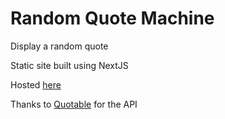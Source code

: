 # Random Quote Machine

Display a random quote

Static site built using NextJS

Hosted [here](https://wizardofsaas.github.io/quote-machine)

Thanks to [Quotable](https://github.com/lukePeavey/quotable) for the API